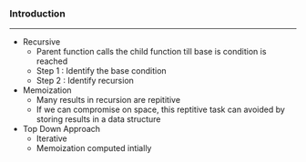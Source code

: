 ### Introduction

---

* Recursive
  * Parent function calls the child function till base is condition is reached
  * Step 1 : Identify the base condition
  * Step 2 : Identify recursion
* Memoization
  * Many results in recursion are repititive
  * If we can compromise on space, this reptitive task can avoided by storing results in a data structure
* Top Down Approach
  * Iterative
  * Memoization computed intially
